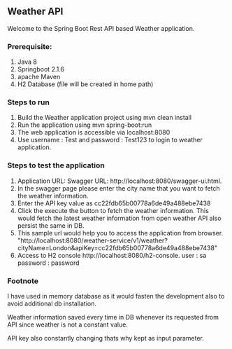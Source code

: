 Weather API
---

Welcome to the Spring Boot Rest API  based Weather application.

### Prerequisite:

 1) Java 8   
 2) Springboot 2.1.6   
 3) apache Maven    
 4) H2 Database (file will be created in home path)

### Steps to run

 1) Build the Weather application project using mvn clean install
 2) Run the application using mvn spring-boot:run
 3) The web application is accessible via localhost:8080
 4) Use username : Test and password : Test123 to login to weather application.
 ### Steps to test the application

 1) Application URL: Swagger URL: http://localhost:8080/swagger-ui.html.
 2) In the swagger page please enter the city name that you want to fetch the weather information.
 3) Enter the API key value as  cc22fdb65b00778a6de49a488ebe7438
 4) Click the execute the button to fetch the weather information. This would fetch the latest weather information 
    from open weather API also persist the same in DB.    
 5) This sample url would help you to access the application from browser.
  "http://localhost:8080/weather-service/v1/weather?cityName=London&apiKey=cc22fdb65b00778a6de49a488ebe7438"  
 6) Access to H2 console http://localhost:8080/h2-console.
    user : sa     password : password
 

### Footnote

I have used in memory database as it would fasten the development also to avoid additional db installation.

Weather information saved every time in DB whenever its requested from API since weather is not a constant value.

API key also constantly changing thats why kept as input parameter.

